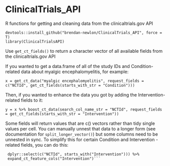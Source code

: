 # ClinicalTrials_API
R functions for getting and cleaning data from the clinicaltrials.gov API

```
devtools::install_github("brendan-newlon/ClinicalTrials_API", force = T)
library(ClinicalTrialsAPI)
```

Use ```get_ct_fields()``` to return a character vector of all available fields from the clinicaltrials.gov API

If you wanted to get a data.frame of all of the study IDs and Condition-related data about myalgic encephalomyelitis, for example:  

```x = get_ct_data("myalgic encephalomyelitis", request_fields = c("NCTId", get_ct_fields(starts_with_str = "Condition")))```

Then, if you wanted to enhance the data you got by adding the Intervention-related fields to it:

```y = x %>% boost_ct_data(search_col_name_str = "NCTId", request_fields = get_ct_fields(starts_with_str = "Intervention"))```
  
Some fields will return values that are c() vectors rather than tidy single values per cell. You can manually unnest that data to a longer form (see documentation for ```split_longer_vector()```) but some columns need to be unnested in sync. To simplify this for certain Condition and Intervention -related fields, you can do this:

```interventions = y %>%
 dplyr::select(c("NCTId", starts_with("Intervention"))) %>%
 expand_ct_feature_cols("Intervention")```
